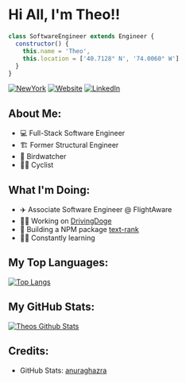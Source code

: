 <h1 style='margin-bottom:20px'> Hi All, I'm Theo!! </h1>

```js
class SoftwareEngineer extends Engineer {
  constructor() {
    this.name = 'Theo',
    this.location = ['40.7128° N', '74.0060° W']
  }
}
```


  [![NewYork](https://img.shields.io/badge/theo%20%40-New%20York-red?style=for-the-badge)][NewYorkURL]
  [![Website](https://img.shields.io/badge/theo%20%40-mantz.nyc-blue?style=for-the-badge)](https://mantz.nyc/)
  [![LinkedIn](https://img.shields.io/badge/theo%20%40-linkedin-green?style=for-the-badge)](https://www.linkedin.com/in/theo-mantz/)

## About Me:
* 💻 Full-Stack Software Engineer
* 🏗 Former Structural Engineer
* 🦅 Birdwatcher
* 🚵‍♂️ Cyclist
  
## What I'm Doing:
* ✈️ Associate Software Engineer @ FlightAware
* 👨‍💻 Working on [DrivingDoge](https://github.com/theomantz/DrivingDoge)
* 🔨 Building a NPM package [text-rank](https://github.com/theomantz/text-rank)
* 👨‍🎓 Constantly learning

## My Top Languages:
[![Top Langs](https://github-readme-stats.vercel.app/api/top-langs/?username=theomantz)](https://github.com/theomantz)

## My GitHub Stats:
[![Theos Github Stats](https://github-readme-stats.vercel.app/api?username=theomantz)](https://github.com/theomantz)

## Credits:
* GitHub Stats: [anuraghazra](https://github.com/anuraghazra/github-readme-stats)

<!-- Badge URLs -->
[NewYorkURL]: https://www.google.com/maps/place/New+York,+NY/@40.7076183,-74.0611341,12.03z/data=!4m5!3m4!1s0x89c24fa5d33f083b:0xc80b8f06e177fe62!8m2!3d40.7127753!4d-74.0059728
